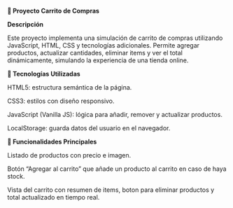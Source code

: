 **🛒 Proyecto Carrito de Compras**

**Descripción**

Este proyecto implementa una simulación de carrito de compras utilizando JavaScript, HTML, CSS y tecnologías adicionales. Permite agregar productos, actualizar cantidades, eliminar items y ver el total dinámicamente, simulando la experiencia de una tienda online.

**🚀 Tecnologías Utilizadas**

HTML5: estructura semántica de la página.

CSS3: estilos con diseño responsivo.

JavaScript (Vanilla JS): lógica para añadir, remover y actualizar productos.

LocalStorage: guarda datos del usuario en el navegador.


**🧠 Funcionalidades Principales**

Listado de productos con precio e imagen.

Botón “Agregar al carrito” que añade un producto al carrito en caso  de haya stock.

Vista del carrito con resumen de items, boton para eliminar productos y total actualizado en tiempo real.


